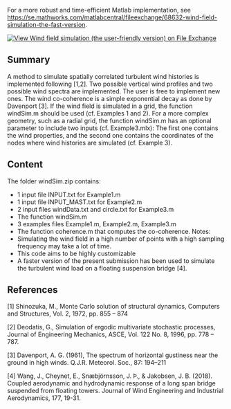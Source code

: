 For a more robust and time-efficient Matlab implementation, see https://se.mathworks.com/matlabcentral/fileexchange/68632-wind-field-simulation-the-fast-version.

[![View Wind field simulation (the user-friendly version) on File Exchange](https://www.mathworks.com/matlabcentral/images/matlab-file-exchange.svg)](https://se.mathworks.com/matlabcentral/fileexchange/50041-wind-field-simulation-the-user-friendly-version)

## Summary

A method to simulate spatially correlated turbulent wind histories is implemented following [1,2]. 
Two possible vertical wind profiles and two possible wind spectra are implemented. The user is free to implement new ones. The wind co-coherence is a simple exponential decay as done by Davenport [3]. If the wind field is simulated in a grid, the function windSim.m should be used (cf. Examples 1 and 2). For a more complex geometry, such as a radial grid, the function windSim.m has an optional parameter to include two inputs (cf. Example3.mlx): The first one contains the wind properties, and the second one contains the coordinates of the nodes where wind histories are simulated (cf. Example 3).

## Content

The folder windSim.zip contains:
-	1 input file INPUT.txt for Example1.m
-	1 input file INPUT_MAST.txt for Example2.m
-	2 input files windData.txt and circle.txt for Example3.m
-	The function windSim.m
-	3 examples files Example1.m, Example2.m, Example3.m
-	The function coherence.m that computes the co-coherence.
Notes:
-	Simulating the wind field in a high number of points with a high sampling frequency may take a lot of time. 
-	This code aims to be highly customizable 
-	A faster version of the present submission has been used to simulate the turbulent wind load on a floating suspension bridge [4]. 

## References

[1] Shinozuka, M., Monte Carlo solution of structural dynamics, Computers and Structures, Vol. 2, 1972, pp. 855 – 874 

[2] Deodatis, G., Simulation of ergodic multivariate stochastic processes, Journal of Engineering Mechanics, ASCE, Vol. 122 No. 8, 1996, pp. 778 – 787. 

[3] Davenport, A. G. (1961), The spectrum of horizontal gustiness near the ground in high winds. Q.J.R. Meteorol. Soc., 87: 194–211 

[4] Wang, J., Cheynet, E., Snæbjörnsson, J. Þ., & Jakobsen, J. B. (2018). Coupled aerodynamic and hydrodynamic response of a long span bridge suspended from floating towers. Journal of Wind Engineering and Industrial Aerodynamics, 177, 19-31.

